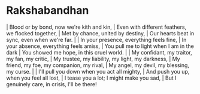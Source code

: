 Rakshabandhan
=============

| Blood or by bond, now we\'re kith and kin,
| Even with different feathers, we flocked together,
| Met by chance, united by destiny,
| Our hearts beat in sync, even when we\'re far.
| 
| In your presence, everything feels fine,
| In your absence, everything feels amiss,
| You pull me to light when I am in the dark
| You showed me hope, in this cruel world.
| 
| My confidant, my traitor, my fan, my critic,
| My trustee, my liability, my light, my darkness,
| My friend, my foe, my companion, my rival,
| My angel, my devil, my blessing, my curse.
| 
| I\'ll pull you down when you act all mighty,
| And push you up, when you feel all lost,
| I tease you a lot; I might make you sad,
| But I genuinely care, in crisis, I\'ll be there!
